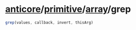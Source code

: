 # [anticore](../../../../../#reference)/[primitive](../../#reference)/[array](../#reference)/<a name="reference">grep</a>

```js
grep(values, callback, invert, thisArg)
```